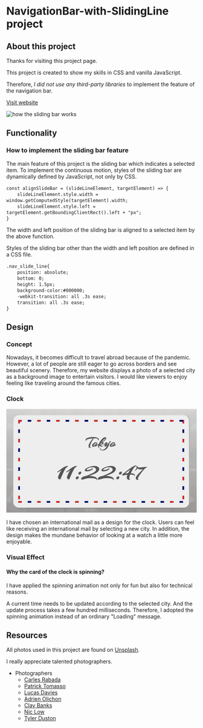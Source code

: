 # NavigationBar-with-SlidingLine project
## About this project
Thanks for visiting this project page.

This project is created to show my skills in CSS and vanilla JavaScript.

Therefore, *I did not use any third-party libraries* to implement the feature of the navigation bar.

[Visit website](https://tomo-yoshi.github.io/NavigationBar-with-SlidingLine/)

![how the sliding bar works](assets/readme/nav-sliding.gif)

## Functionality
### How to implement the sliding bar feature
The main feature of this project is the sliding bar which indicates a selected item. To implement the continuous motion, styles of the sliding bar are dynamically defined by JavaScript, not only by CSS.

    const alignSlideBar = (slideLineElement, targetElement) => {
        slideLineElement.style.width = window.getComputedStyle(targetElement).width;
        slideLineElement.style.left = targetElement.getBoundingClientRect().left + "px";
    }

The width and left position of the sliding bar is aligned to a selected item by the above function.

Styles of the sliding bar other than the width and left position are defined in a CSS file.

    .nav_slide_line{
        position: absolute;
        bottom: 0;
        height: 1.5px;
        background-color:#000000;
        -webkit-transition: all .3s ease;
        transition: all .3s ease;
    }

## Design
### Concept
Nowadays, it becomes difficult to travel abroad because of the pandemic. However, a lot of people are still eager to go across borders and see beautiful scenery. Therefore, my website displays a photo of a selected city as a background image to entertain visitors. I would like viewers to enjoy feeling like traveling around the famous cities.

### Clock
![clock design](assets/readme/clock_international_mail.png)

I have chosen an international mail as a design for the clock. Users can feel like receiving an international mail by selecting a new city. In addition, the design makes the mundane behavior of looking at a watch a little more enjoyable.

### Visual Effect
#### Why the card of the clock is spinning?

I have applied the spinning animation not only for fun but also for technical reasons.

A current time needs to be updated according to the selected city. And the update process takes a few hundred milliseconds. Therefore, I adopted the spinning animation instead of an ordinary "Loading" message.


## Resources
All photos used in this project are found on [Unsplash](https://unsplash.com/).

I really appreciate talented photographers.

* Photographers
    * [Carles Rabada](https://unsplash.com/@carlesrgm?utm_source=unsplash&utm_medium=referral&utm_content=creditCopyText)
    * [Patrick Tomasso](https://unsplash.com/@impatrickt?utm_source=unsplash&utm_medium=referral&utm_content=creditCopyText)
    * [Lucas Davies](https://unsplash.com/@lucas_davies?utm_source=unsplash&utm_medium=referral&utm_content=creditCopyText)
    * [Adrien Olichon](https://unsplash.com/@adrienolichon?utm_source=unsplash&utm_medium=referral&utm_content=creditCopyText)
    * [Clay Banks](https://unsplash.com/@claybanks?utm_source=unsplash&utm_medium=referral&utm_content=creditCopyText)
    * [Nic Low](https://unsplash.com/@niclow?utm_source=unsplash&utm_medium=referral&utm_content=creditCopyText)
    * [Tyler Duston](https://unsplash.com/@dustont12?utm_source=unsplash&utm_medium=referral&utm_content=creditCopyText)
